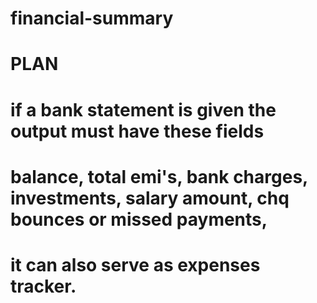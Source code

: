 # financial-summary

# PLAN 

# if a bank statement is given the output must have these fields
# balance, total emi's, bank charges, investments, salary amount, chq bounces or missed payments,

# it can also serve as expenses tracker.